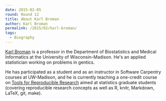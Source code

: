 ```yaml
---
date: 2015-02-05
round: Round 12
title: About Karl Broman
author: Karl Broman
permalink: /2015/02/karl-broman/
tags:
  - Biography
---
```


[Karl Broman](http://kbroman.org) is a professor in the Department of
Biostatistics and Medical Informatics at the University of
Wisconsin-Madison. He's an applied statistician working on problems in
gentics.

He has participated as a student and as an instructor in Software
Carpentry courses at UW-Madison, and he is currently teaching a
one-credit course on
[Tools for Reproducible Research](http://kbroman.org/Tools4RR) aimed
at statistics graduate students (covering reproducible research
concepts as well as R, knitr, Markdown, LaTeX, git, make).
